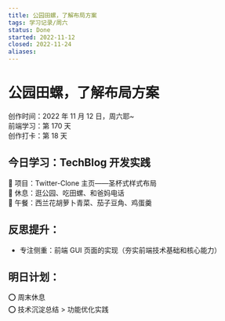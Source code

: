 ```yaml
---
title: 公园田螺，了解布局方案
tags: 学习记录/周六
status: Done
started: 2022-11-12
closed: 2022-11-24
aliases: 
---
```

# 公园田螺，了解布局方案
创作时间：2022 年 11 月 12 日，周六耶~  
前端学习：第 170 天  
创作打卡：第 18 天
## 今日学习：TechBlog 开发实践
🫰 项目：Twitter-Clone 主页——圣杯式样式布局  
🫰 休息：逛公园、吃田螺、和爸妈电话  
🫰 午餐：西兰花胡萝卜青菜、茄子豆角、鸡蛋羹
## 反思提升：
- 专注侧重：前端 GUI 页面的实现（夯实前端技术基础和核心能力）
## 明日计划：
⭕ 周末休息  
⭕ 技术沉淀总结 > 功能优化实践
